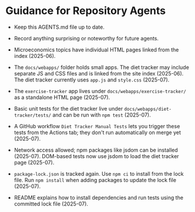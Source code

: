 # Guidance for Repository Agents

- Keep this AGENTS.md file up to date.
- Record anything surprising or noteworthy for future agents.
- Microeconomics topics have individual HTML pages linked from the index (2025-06).
- The `docs/webapps/` folder holds small apps. The diet tracker may include separate JS and CSS files and is linked from the site index (2025-06). The diet tracker currently uses `app.js` and `style.css` (2025-07).
- The `exercise-tracker` app lives under `docs/webapps/exercise-tracker/` as a standalone HTML page (2025-07).
- Basic unit tests for the diet tracker live under
  `docs/webapps/diet-tracker/tests/` and can be run with `npm test` (2025-07).

- A GitHub workflow `Diet Tracker Manual Tests` lets you trigger these
  tests from the Actions tab; they don't run automatically on merge yet (2025-07).

- Network access allowed; npm packages like jsdom can be installed (2025-07).
  DOM-based tests now use jsdom to load the diet tracker page (2025-07).
- `package-lock.json` is tracked again. Use `npm ci` to install from the lock
  file. Run `npm install` when adding packages to update the lock file (2025-07).
- README explains how to install dependencies and run tests using the committed
  lock file (2025-07).
